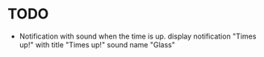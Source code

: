 # TODO
- Notification with sound when the time is up.
display notification "Times up!" with title "Times up!" sound name "Glass"
